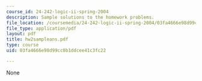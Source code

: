 ```yaml
---
course_id: 24-242-logic-ii-spring-2004
description: Sample solutions to the homework problems.
file_location: /coursemedia/24-242-logic-ii-spring-2004/03fa4666e98d99cc0b1ddcee41c3fc22_hw2sampleans.pdf
file_type: application/pdf
layout: pdf
title: hw2sampleans.pdf
type: course
uid: 03fa4666e98d99cc0b1ddcee41c3fc22

---
```

None